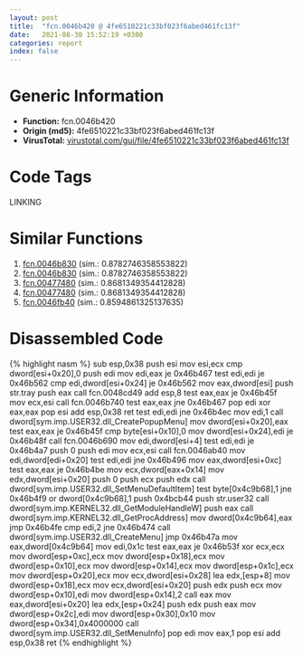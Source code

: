 ```yaml
---
layout: post
title:  "fcn.0046b420 @ 4fe6510221c33bf023f6abed461fc13f"
date:   2021-08-30 15:52:19 +0300
categories: report
index: false
---
```


# Generic Information
- **Function:** fcn.0046b420
- **Origin (md5):** 4fe6510221c33bf023f6abed461fc13f
- **VirusTotal:** [virustotal.com/gui/file/4fe6510221c33bf023f6abed461fc13f][virustotal_ref]

# Code Tags
<span class="tag" id="LINKING">LINKING</span>


# Similar Functions

1. [fcn.0046b830][similar_1_ref] (sim.: 0.8782746358553822)
2. [fcn.0046b830][similar_2_ref] (sim.: 0.8782746358553822)
3. [fcn.00477480][similar_3_ref] (sim.: 0.8681349354412828)
4. [fcn.00477480][similar_4_ref] (sim.: 0.8681349354412828)
5. [fcn.0046fb40][similar_5_ref] (sim.: 0.8594861325137635)


# Disassembled Code

{% highlight nasm %}
sub esp,0x38
push esi
mov esi,ecx
cmp dword[esi+0x20],0
push edi
mov edi,eax
je 0x46b467
test edi,edi
je 0x46b562
cmp edi,dword[esi+0x24]
je 0x46b562
mov eax,dword[esi]
push str.tray
push eax
call fcn.0048cd49
add esp,8
test eax,eax
je 0x46b45f
mov ecx,esi
call fcn.0046b740
test eax,eax
jne 0x46b467
pop edi
xor eax,eax
pop esi
add esp,0x38
ret 
test edi,edi
jne 0x46b4ec
mov edi,1
call dword[sym.imp.USER32.dll_CreatePopupMenu]
mov dword[esi+0x20],eax
test eax,eax
je 0x46b45f
cmp byte[esi+0x10],0
mov dword[esi+0x24],edi
je 0x46b48f
call fcn.0046b690
mov edi,dword[esi+4]
test edi,edi
je 0x46b4a7
push 0
push edi
mov ecx,esi
call fcn.0046ab40
mov edi,dword[edi+0x20]
test edi,edi
jne 0x46b496
mov eax,dword[esi+0xc]
test eax,eax
je 0x46b4be
mov ecx,dword[eax+0x14]
mov edx,dword[esi+0x20]
push 0
push ecx
push edx
call dword[sym.imp.USER32.dll_SetMenuDefaultItem]
test byte[0x4c9b68],1
jne 0x46b4f9
or dword[0x4c9b68],1
push 0x4bcb44
push str.user32
call dword[sym.imp.KERNEL32.dll_GetModuleHandleW]
push eax
call dword[sym.imp.KERNEL32.dll_GetProcAddress]
mov dword[0x4c9b64],eax
jmp 0x46b4fe
cmp edi,2
jne 0x46b474
call dword[sym.imp.USER32.dll_CreateMenu]
jmp 0x46b47a
mov eax,dword[0x4c9b64]
mov edi,0x1c
test eax,eax
je 0x46b53f
xor ecx,ecx
mov dword[esp+0xc],ecx
mov dword[esp+0x18],ecx
mov dword[esp+0x10],ecx
mov dword[esp+0x14],ecx
mov dword[esp+0x1c],ecx
mov dword[esp+0x20],ecx
mov ecx,dword[esi+0x28]
lea edx,[esp+8]
mov dword[esp+0x18],ecx
mov ecx,dword[esi+0x20]
push edx
push ecx
mov dword[esp+0x10],edi
mov dword[esp+0x14],2
call eax
mov eax,dword[esi+0x20]
lea edx,[esp+0x24]
push edx
push eax
mov dword[esp+0x2c],edi
mov dword[esp+0x30],0x10
mov dword[esp+0x34],0x4000000
call dword[sym.imp.USER32.dll_SetMenuInfo]
pop edi
mov eax,1
pop esi
add esp,0x38
ret 
{% endhighlight %}


[similar_1_ref]: /report/fcn.0046b830@4fe6510221c33bf023f6abed461fc13f
[similar_2_ref]: /report/fcn.0046b830@ec199daf84c7d2c754bb8d013dd4880e
[similar_3_ref]: /report/fcn.00477480@4fe6510221c33bf023f6abed461fc13f
[similar_4_ref]: /report/fcn.00477480@ec199daf84c7d2c754bb8d013dd4880e
[similar_5_ref]: /report/fcn.0046fb40@a4175bd1311845689d3bca41d1d095ff
[virustotal_ref]: https://www.virustotal.com/gui/file/4fe6510221c33bf023f6abed461fc13f